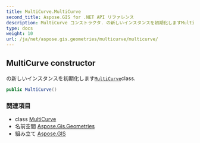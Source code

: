 ```yaml
---
title: MultiCurve.MultiCurve
second_title: Aspose.GIS for .NET API リファレンス
description: MultiCurve コンストラクタ. の新しいインスタンスを初期化しますMultiCurveclass.
type: docs
weight: 10
url: /ja/net/aspose.gis.geometries/multicurve/multicurve/
---
```

## MultiCurve constructor

の新しいインスタンスを初期化します[`MultiCurve`](../)class.

```csharp
public MultiCurve()
```

### 関連項目

* class [MultiCurve](../)
* 名前空間 [Aspose.Gis.Geometries](../../multicurve/)
* 組み立て [Aspose.GIS](../../../)


